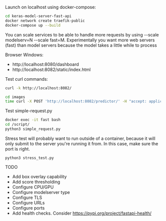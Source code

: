 
Launch on localhost using docker-compose:
```bash
cd keras-model-server-fast-api
docker network create traefik-public
docker-compose up --build
```
You can scale services to be able to handle more requests by using --scale modelserv=N --scale fast=M. Experimentally you want more web servers (fast) than model servers because the model takes a little while to process

Browser Windows:
- http://localhost:8080/dashboard
- http://localhost:8082/static/index.html

Test curl commands:
```bash
curl -k http://localhost:8082/

cd images
time curl -X POST 'http://localhost:8082/predictor/' -H "accept: application/json" -H "Content-Type: multipart/form-data" -F "file=@00_01_13_13.png;type=image/png"
```

Test simple-request.py
```bash
docker exec -it fast bash
cd /script/
python3 simple_request.py
```

Stress test will probably want to run outside of a container, because it will only submit to the server you're running it from. In this case, make sure the port is right.
```
python3 stress_test.py
```

TODO

- Add box overlay capability
- Add score thresholding
- Configure CPU/GPU
- Configure modelserver type
- Configure TLS
- Configure URLs
- Configure ports
- Add health checks. Consider https://pypi.org/project/fastapi-health/